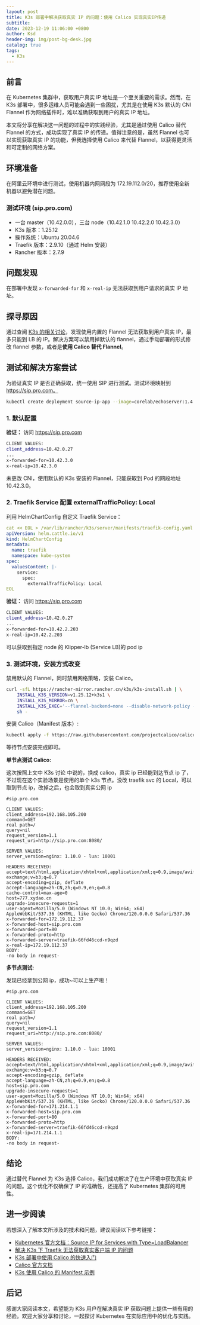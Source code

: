 ```yaml
---
layout: post
title: K3s 部署中解决获取真实 IP 的问题：使用 Calico 实现真实IP传递
subtitle:
date: 2023-12-19 11:06:00 +0800
author: Ksd
header-img: img/post-bg-desk.jpg
catalog: true
tags:
  - K3s
---
```


## 前言

在 Kubernetes 集群中，获取用户真实 IP 地址是一个至关重要的需求。然而，在 K3s 部署中，很多运维人员可能会遇到一些困扰，尤其是在使用 K3s 默认的 CNI Flannel 作为网络插件时，难以准确获取到用户的真实 IP 地址。

本文将分享在解决这一问题的过程中的实践经验，尤其是通过使用 Calico 替代 Flannel 的方式，成功实现了真实 IP 的传递。值得注意的是，虽然 Flannel 也可以实现获取真实 IP 的功能，但我选择使用 Calico 来代替 Flannel，以获得更灵活和可定制的网络方案。

## 环境准备

在阿里云环境中进行测试，使用机器内网网段为 172.19.112.0/20，推荐使用全新机器以避免潜在问题。

### 测试环境 (sip.pro.com)

- 一台 master（10.42.0.0），三台 node（10.42.1.0 10.42.2.0 10.42.3.0）
- K3s 版本：1.25.12
- 操作系统：Ubuntu 20.04.6
- Traefik 版本：2.9.10（通过 Helm 安装）
- Rancher 版本：2.7.9

## 问题发现

在部署中发现 `x-forwarded-for` 和 `x-real-ip` 无法获取到用户请求的真实 IP 地址。

## 探寻原因

通过查阅 [K3s 的相关讨论](https://github.com/k3s-io/k3s/discussions/2997 "K3s 官方 GitHub 讨论")，发现使用内置的 Flannel 无法获取到用户真实 IP，最多只能到 LB 的 IP。解决方案可以禁用掉默认的 flannel，通过手动部署的形式修改 flannel 参数，或者是**使用 Calico 替代 Flannel**。

## 测试和解决方案尝试

为验证真实 IP 是否正确获取，统一使用 SIP 进行测试。测试环境映射到 https://sip.pro.com。

```bash
kubectl create deployment source-ip-app --image=corelab/echoserver:1.4
```

### 1. 默认配置

**验证：**
访问 https://sip.pro.com

```bash
CLIENT VALUES:
client_address=10.42.0.27
...
x-forwarded-for=10.42.3.0
x-real-ip=10.42.3.0
```

未更改 CNI，使用默认的 K3s 安装的 Flannel，只能获取到 Pod 的网段地址 10.42.3.0。

### 2. Traefik Service 配置 externalTrafficPolicy: Local

利用 HelmChartConfig 自定义 Traefik Service：

```yaml
cat << EOL > /var/lib/rancher/k3s/server/manifests/traefik-config.yaml
apiVersion: helm.cattle.io/v1
kind: HelmChartConfig
metadata:
  name: traefik
  namespace: kube-system
spec:
  valuesContent: |-
    service:
      spec:
        externalTrafficPolicy: Local
EOL
```

**验证：**
访问 https://sip.pro.com

```bash
CLIENT VALUES:
client_address=10.42.0.27
...
x-forwarded-for=10.42.2.203
x-real-ip=10.42.2.203
```

可以获取到指定 node 的 Klipper-lb (Service LB)的 pod ip

### 3. 测试环境，安装方式改变

禁用默认的 Flannel，同时禁用网络策略，安装 Calico。

```bash
curl -sfL https://rancher-mirror.rancher.cn/k3s/k3s-install.sh | \
    INSTALL_K3S_VERSION=v1.25.12+k3s1 \
    INSTALL_K3S_MIRROR=cn \
    INSTALL_K3S_EXEC='--flannel-backend=none --disable-network-policy --cluster-cidr=192.168.0.0/16' \
    sh -
```

安装 Calico（Manifest 版本）:

```bash
kubectl apply -f https://raw.githubusercontent.com/projectcalico/calico/v3.26.4/manifests/calico.yaml
```

等待节点安装完成即可。

**单节点测试 Calico:**

这次按照上文中 K3s 讨论 中说的，换成 calico，真实 ip 已经能到达节点 ip 了，不过现在这个实验场景是使用的单个 k3s 节点。没改 traefik svc 的 Local，可以取到节点 ip，改掉之后，也会取到真实公网 ip

```
#sip.pro.com

CLIENT VALUES:
client_address=192.168.105.200
command=GET
real path=/
query=nil
request_version=1.1
request_uri=http://sip.pro.com:8080/

SERVER VALUES:
server_version=nginx: 1.10.0 - lua: 10001

HEADERS RECEIVED:
accept=text/html,application/xhtml+xml,application/xml;q=0.9,image/avif,image/webp,image/apng,*/*;q=0.8,application/signed-exchange;v=b3;q=0.7
accept-encoding=gzip, deflate
accept-language=zh-CN,zh;q=0.9,en;q=0.8
cache-control=max-age=0
host=777.xydao.cn
upgrade-insecure-requests=1
user-agent=Mozilla/5.0 (Windows NT 10.0; Win64; x64) AppleWebKit/537.36 (KHTML, like Gecko) Chrome/120.0.0.0 Safari/537.36
x-forwarded-for=172.19.112.37
x-forwarded-host=sip.pro.com
x-forwarded-port=80
x-forwarded-proto=http
x-forwarded-server=traefik-66fd46ccd-n9qzd
x-real-ip=172.19.112.37
BODY:
-no body in request-
```

**多节点测试:**

发现已经拿到公网 ip，成功~可以上生产啦！

```
#sip.pro.com

CLIENT VALUES:
client_address=192.168.105.200
command=GET
real path=/
query=nil
request_version=1.1
request_uri=http://sip.pro.com:8080/

SERVER VALUES:
server_version=nginx: 1.10.0 - lua: 10001

HEADERS RECEIVED:
accept=text/html,application/xhtml+xml,application/xml;q=0.9,image/avif,image/webp,image/apng,*/*;q=0.8,application/signed-exchange;v=b3;q=0.7
accept-encoding=gzip, deflate
accept-language=zh-CN,zh;q=0.9,en;q=0.8
host=sip.pro.com
upgrade-insecure-requests=1
user-agent=Mozilla/5.0 (Windows NT 10.0; Win64; x64) AppleWebKit/537.36 (KHTML, like Gecko) Chrome/120.0.0.0 Safari/537.36
x-forwarded-for=171.214.1.1
x-forwarded-host=sip.pro.com
x-forwarded-port=80
x-forwarded-proto=http
x-forwarded-server=traefik-66fd46ccd-n9qzd
x-real-ip=171.214.1.1
BODY:
-no body in request-
```

## 结论

通过替代 Flannel 为 K3s 选择 Calico，我们成功解决了在生产环境中获取真实 IP 的问题。这个优化不仅确保了 IP 的准确性，还提高了 Kubernetes 集群的可用性。

## 进一步阅读

若想深入了解本文所涉及的技术和问题，建议阅读以下参考链接：

- [Kubernetes 官方文档：Source IP for Services with Type=LoadBalancer](https://kubernetes.io/zh-cn/docs/tutorials/services/source-ip/#source-ip-for-services-with-type-loadbalancer)
- [解决 K3s 下 Traefik 无法获取真实客户端 IP 的问题](https://comphilip.wordpress.com/2021/05/23/k3s-thing-make-traefik-forward-real-client-ip/)
- [K3s 部署中使用 Calico 的快速入门](https://docs.tigera.io/calico/latest/getting-started/kubernetes/k3s/quickstart)
- [Calico 官方文档](https://www.escapelife.site/posts/754ba85c.html)
- [K3s 使用 Calico 的 Manifest 示例](https://github.com/jawabuu/kloud-3s/blob/2865603f08e47bc159965faaebe60c3e4e9c138c/service/k3s/templates/flannel.yaml#L184-L192)

## 后记

感谢大家阅读本文，希望能为 K3s 用户在解决真实 IP 获取问题上提供一些有用的经验。欢迎大家分享和讨论，一起探讨 Kubernetes 在实际应用中的优化与实践。
